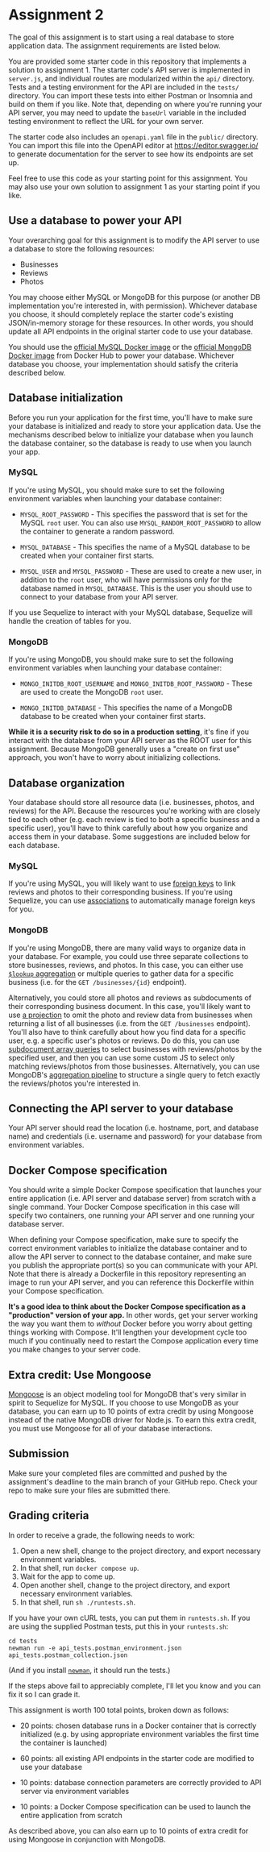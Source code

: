 # Assignment 2

The goal of this assignment is to start using a real database to store
application data.  The assignment requirements are listed below.

You are provided some starter code in this repository that implements a
solution to assignment 1.  The starter code's API server is implemented
in `server.js`, and individual routes are modularized within the `api/`
directory.  Tests and a testing environment for the API are included in
the `tests/` directory.  You can import these tests into either Postman
or Insomnia and build on them if you like.  Note that, depending on
where you're running your API server, you may need to update the
`baseUrl` variable in the included testing environment to reflect the
URL for your own server.

The starter code also includes an `openapi.yaml` file in the `public/`
directory.  You can import this file into the OpenAPI editor at
https://editor.swagger.io/ to generate documentation for the server to
see how its endpoints are set up.

Feel free to use this code as your starting point for this assignment.
You may also use your own solution to assignment 1 as your starting
point if you like.

## Use a database to power your API

Your overarching goal for this assignment is to modify the API server to
use a database to store the following resources:

  * Businesses
  * Reviews
  * Photos

You may choose either MySQL or MongoDB for this purpose (or another DB
implementation you're interested in, with permission).  Whichever
database you choose, it should completely replace the starter code's
existing JSON/in-memory storage for these resources.  In other words,
you should update all API endpoints in the original starter code to use
your database.

You should use the [official MySQL Docker
image](https://hub.docker.com/_/mysql/) or the [official MongoDB Docker
image](https://hub.docker.com/_/mongo) from Docker Hub to power your
database.  Whichever database you choose, your implementation should
satisfy the criteria described below.

## Database initialization

Before you run your application for the first time, you'll have to make
sure your database is initialized and ready to store your application
data.  Use the mechanisms described below to initialize your database
when you launch the database container, so the database is ready to use
when you launch your app.

### MySQL

If you're using MySQL, you should make sure to set the following
environment variables when launching your database container:

  * `MYSQL_ROOT_PASSWORD` - This specifies the password that is set for
    the MySQL `root` user.  You can also use
    `MYSQL_RANDOM_ROOT_PASSWORD` to allow the container to generate a
    random password.

  * `MYSQL_DATABASE` - This specifies the name of a MySQL database to be
    created when your container first starts.

  * `MYSQL_USER` and `MYSQL_PASSWORD` - These are used to create a new
    user, in addition to the `root` user, who will have permissions only
    for the database named in `MYSQL_DATABASE`.  This is the user you
    should use to connect to your database from your API server.

If you use Sequelize to interact with your MySQL database, Sequelize
will handle the creation of tables for you.

### MongoDB

If you're using MongoDB, you should make sure to set the following
environment variables when launching your database container:

  * `MONGO_INITDB_ROOT_USERNAME` and `MONGO_INITDB_ROOT_PASSWORD` -
    These are used to create the MongoDB `root` user.

  * `MONGO_INITDB_DATABASE` - This specifies the name of a MongoDB
    database to be created when your container first starts.

**While it is a security risk to do so in a production setting**, it's
fine if you interact with the database from your API server as the ROOT
user for this assignment.  Because MongoDB generally uses a "create on
first use" approach, you won't have to worry about initializing
collections.

## Database organization

Your database should store all resource data (i.e. businesses, photos,
and reviews) for the API.  Because the resources you're working with are
closely tied to each other (e.g. each review is tied to both a specific
business and a specific user), you'll have to think carefully about how
you organize and access them in your database.  Some suggestions are
included below for each database.

### MySQL

If you're using MySQL, you will likely want to use [foreign
keys](https://dev.mysql.com/doc/refman/8.0/en/example-foreign-keys.html)
to link reviews and photos to their corresponding business.  If you're
using Sequelize, you can use
[associations](https://sequelize.org/docs/v6/core-concepts/assocs/) to
automatically manage foreign keys for you.

### MongoDB

If you're using MongoDB, there are many valid ways to organize data in
your database.  For example, you could use three separate collections to
store businesses, reviews, and photos.  In this case, you can either use
[`$lookup`
aggregation](https://docs.mongodb.com/manual/reference/operator/aggregation/lookup/)
or multiple queries to gather data for a specific business (i.e. for the
`GET /businesses/{id}` endpoint).

Alternatively, you could store all photos and reviews as subdocuments of
their corresponding business document.  In this case, you'll likely want
to use [a
projection](https://docs.mongodb.com/manual/tutorial/project-fields-from-query-results/)
to omit the photo and review data from businesses when returning a list
of all businesses (i.e. from the `GET /businesses` endpoint).  You'll
also have to think carefully about how you find data for a specific
user, e.g. a specific user's photos or reviews.  Do do this, you can use
[subdocument array
queries](https://docs.mongodb.com/manual/tutorial/query-array-of-documents/)
to select businesses with reviews/photos by the specified user, and then
you can use some custom JS to select only matching reviews/photos from
those businesses.  Alternatively, you can use MongoDB's [aggregation
pipeline](https://docs.mongodb.com/manual/core/aggregation-pipeline/) to
structure a single query to fetch exactly the reviews/photos you're
interested in.

## Connecting the API server to your database

Your API server should read the location (i.e. hostname, port, and
database name) and credentials (i.e. username and password) for your
database from environment variables.

## Docker Compose specification

You should write a simple Docker Compose specification that launches
your entire application (i.e. API server and database server) from
scratch with a single command.  Your Docker Compose specification in
this case will specify two containers, one running your API server and
one running your database server.

When defining your Compose specification, make sure to specify the
correct environment variables to initialize the database container and
to allow the API server to connect to the database container, and make
sure you publish the appropriate port(s) so you can communicate with
your API.  Note that there is already a Dockerfile in this repository
representing an image to run your API server, and you can reference this
Dockerfile within your Compose specification.

**It's a good idea to think about the Docker Compose specification as a
"production" version of your app.**  In other words, get your server
working the way you want them to *without* Docker before you worry about
getting things working with Compose.  It'll lengthen your development
cycle too much if you continually need to restart the Compose
application every time you make changes to your server code.

## Extra credit: Use Mongoose

[Mongoose](https://mongoosejs.com/) is an object modeling tool for
MongoDB that's very similar in spirit to Sequelize for MySQL.  If you
choose to use MongoDB as your database, you can earn up to 10 points of
extra credit by using Mongoose instead of the native MongoDB driver for
Node.js.  To earn this extra credit, you must use Mongoose for all of
your database interactions.

## Submission

Make sure your completed files are committed and pushed by the
assignment's deadline to the main branch of your GitHub repo. Check your
repo to make sure your files are submitted there.

## Grading criteria

In order to receive a grade, the following needs to work:

1. Open a new shell, change to the project directory, and export
   necessary environment variables.
2. In that shell, run `docker compose up`.
3. Wait for the app to come up.
4. Open another shell, change to the project directory, and export
   necessary environment variables.
5. In that shell, run `sh ./runtests.sh`.

If you have your own cURL tests, you can put them in `runtests.sh`. If
you are using the supplied Postman tests, put this in your
`runtests.sh`:

```
cd tests
newman run -e api_tests.postman_environment.json api_tests.postman_collection.json
```

(And if you install [`newman`](https://github.com/postmanlabs/newman),
it should run the tests.)

If the steps above fail to appreciably complete, I'll let you know and
you can fix it so I can grade it.

This assignment is worth 100 total points, broken down as follows:

  * 20 points: chosen database runs in a Docker container that is
    correctly initialized (e.g. by using appropriate environment
    variables the first time the container is launched)

  * 60 points: all existing API endpoints in the starter code are
    modified to use your database

  * 10 points: database connection parameters are correctly provided to
    API server via environment variables

  * 10 points: a Docker Compose specification can be used to launch the
    entire application from scratch

As described above, you can also earn up to 10 points of extra credit
for using Mongoose in conjunction with MongoDB.
